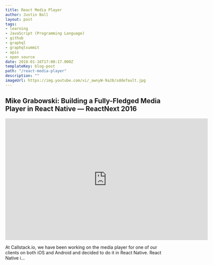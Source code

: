 ```yaml
---
title: React Media Player
author: Justin Ball
layout: post
tags:
- learning
- JavaScript (Programming Language)
- github
- graphql
- graphqlsummit
- apis
- open source
date: 2018-01-16T17:00:17.000Z
templateKey: blog-post
path: "/react-media-player"
description: ""
imageUrl: https://img.youtube.com/vi/_awnyW-9aJ8/sddefault.jpg
---
```

<div class="youtube-videos video-responsive">
<div id="_awnyW-9aJ8" class="youtube-video">
  <h2 class="youtube-title">Mike Grabowski: Building a Fully-Fledged Media Player in React Native — ReactNext 2016</h2>
  <iframe src="https://www.youtube.com/embed/_awnyW-9aJ8" frameborder="0" width="640" height="385" allowfullscreen>
    <p>Your browser does not support iframes.</p>
  </iframe>
  <p class="youtube-description">At Callstack.io, we have been working on the media player for one of our clients on both iOS and Android and decided to do it in React Native. React Native i...</p>
</div>
</div>